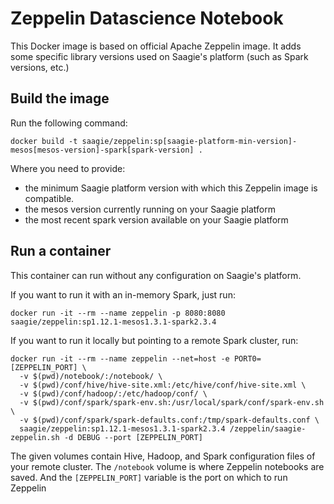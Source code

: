 # Zeppelin Datascience Notebook

This Docker image is based on official Apache Zeppelin image.
It adds some specific library versions used on Saagie's platform (such as Spark versions, etc.)

## Build the image

Run the following command:
```
docker build -t saagie/zeppelin:sp[saagie-platform-min-version]-mesos[mesos-version]-spark[spark-version] .
```

Where you need to provide:
- the minimum Saagie platform version with which this Zeppelin image is compatible.
- the mesos version currently running on your Saagie platform
- the most recent spark version available on your Saagie platform


## Run a container

This container can run without any configuration on Saagie's platform.

If you want to run it with an in-memory Spark, just run:
```
docker run -it --rm --name zeppelin -p 8080:8080 saagie/zeppelin:sp1.12.1-mesos1.3.1-spark2.3.4
```

 If you want to run it locally but pointing to a remote Spark cluster, run:
```
docker run -it --rm --name zeppelin --net=host -e PORT0=[ZEPPELIN_PORT] \
  -v $(pwd)/notebook/:/notebook/ \
  -v $(pwd)/conf/hive/hive-site.xml:/etc/hive/conf/hive-site.xml \
  -v $(pwd)/conf/hadoop/:/etc/hadoop/conf/ \
  -v $(pwd)/conf/spark/spark-env.sh:/usr/local/spark/conf/spark-env.sh \
  -v $(pwd)/conf/spark/spark-defaults.conf:/tmp/spark-defaults.conf \
  saagie/zeppelin:sp1.12.1-mesos1.3.1-spark2.3.4 /zeppelin/saagie-zeppelin.sh -d DEBUG --port [ZEPPELIN_PORT]
```

The given volumes contain Hive, Hadoop, and Spark configuration files of your remote cluster.
The `/notebook` volume is where Zeppelin notebooks are saved.
And the `[ZEPPELIN_PORT]` variable is the port on which to run Zeppelin
